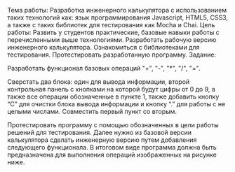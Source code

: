 Тема работы: Разработка инженерного калькулятора с использованием таких технологий как: язык программирования Javascript, HTML5, CSS3, а также с таких библиотек для тестирования как Mocha и Chai. Цель работы: Развить у студентов практические, базовые навыки работы с перечисленными выше технологиями. Разработать рабочую версию инженерного калькулятора. Ознакомиться с библиотеками для тестирования. Протестировать разработанную программу. Задание:

Разработать функционал базовых операций "+", "-", "*", "/", "=".

Сверстать два блока: один для вывода информации, второй контрольная панель с кнопками на которой будут цифры от 0 до 9, а также все операции обозначенные в пункте 1, также добавить кнопку “С” для очистки блока вывода информации и кнопку “.” для работы с не целыми числами.
Совместить первый пункт со вторым.

Протестировать программу с помощью обозначенных в цели работы решений для тестирования. Далее нужно из базовой версии калькулятора сделать инженерную версию путем добавления следующего функционала. В итоговом виде программа должна быть предназначена для выполнения операций изображенных на рисунке ниже.